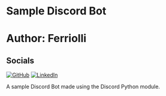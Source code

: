 # Sample Discord Bot
# Author: Ferriolli
## Socials
[![GitHub](https://img.shields.io/badge/github-%23121011.svg?style=for-the-badge&logo=github&logoColor=white)](https://github.com/Ferriolli)
[![LinkedIn](https://img.shields.io/badge/linkedin-%230077B5.svg?style=for-the-badge&logo=linkedin&logoColor=white)](https://www.linkedin.com/in/pedro-paulo-ferriolli-461834211/)

A sample Discord Bot made using the Discord Python module.